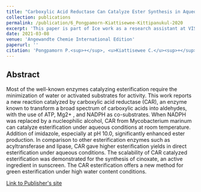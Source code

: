 ```yaml
---
title: "Carboxylic Acid Reductase Can Catalyze Ester Synthesis in Aqueous Environments"
collection: publications
permalink: /publication/6_Pongpamorn-Kiattisewee-Kittipanukul-2020
excerpt: 'This paper is part of Ice work as a research assistant at VISTEC.'
date: 2021-03-08
venue: 'Angewandte Chemie International Edition'
paperurl: ''
citation: 'Pongpamorn P.<sup>+</sup>, <u>Kiattisewee C.</u><sup>+</sup>, Kittipanukul N.<sup>+</sup>, Jaroensuk J., Trisrivirat D., Maenpuen S., Chaiyen P.<sup>†</sup> (2021). &quot;Carboxylic Acid Reductase Can Catalyze Ester Synthesis in Aqueous Environments.&quot; <i>Angewandte Chemie International Edition</i>. 60(11):5749-5753. PMID: 33247515..'
---
```


## Abstract

Most of the well-known enzymes catalyzing esterification require the minimization of water or activated substrates for activity. This work reports a new reaction catalyzed by carboxylic acid reductase (CAR), an enzyme known to transform a broad spectrum of carboxylic acids into aldehydes, with the use of ATP, Mg2+ , and NADPH as co-substrates. When NADPH was replaced by a nucleophilic alcohol, CAR from Mycobacterium marinum can catalyze esterification under aqueous conditions at room temperature. Addition of imidazole, especially at pH 10.0, significantly enhanced ester production. In comparison to other esterification enzymes such as acyltransferase and lipase, CAR gave higher esterification yields in direct esterification under aqueous conditions. The scalability of CAR catalyzed esterification was demonstrated for the synthesis of cinoxate, an active ingredient in sunscreen. The CAR esterification offers a new method for green esterification under high water content conditions.

[Link to Publisher's site](https://onlinelibrary.wiley.com/doi/10.1002/anie.202013962)
